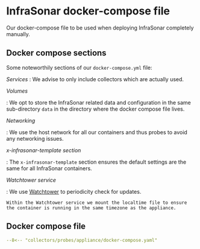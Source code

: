 # InfraSonar docker-compose file

Our docker-compose file to be used when deploying InfraSonar completely manually.

## Docker compose sections

Some noteworthily sections of our `docker-compose.yml` file:

*Services*
:   We advise to only include collectors which are actually used.

*Volumes*

:   We opt to store the InfraSonar related data and configuration in the same sub-directory `data` in the directory where the docker compose file lives.

*Networking*

:   We use the host network for all our containers and thus probes to avoid any networking issues.

*x-infrasonar-template section*

:   The `x-infrasonar-template` section ensures the default settings are the same for all InfraSonar containers.

*Watchtower service*

:   We use [Watchtower](https://containrrr.dev/watchtower/) to periodicity check for updates.

    Within the Watchtower service we mount the localtime file to ensure the container is running in the same timezone as the appliance.


## Docker compose file

```yaml title="docker-compose.yaml"
--8<-- "collectors/probes/appliance/docker-compose.yaml"
```